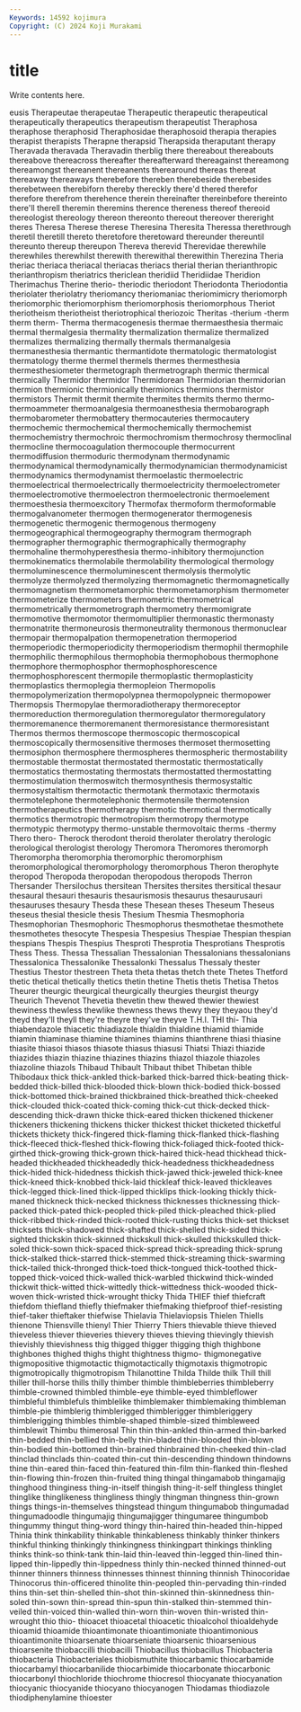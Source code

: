```yaml
---
Keywords: 14592 kojimura
Copyright: (C) 2024 Koji Murakami
---
```


# title

Write contents here.



eusis Therapeutae therapeutae
Therapeutic therapeutic therapeutical therapeutically therapeutics therapeutism therapeutist Theraphosa theraphose theraphosid
Theraphosidae theraphosoid therapia therapies therapist therapists Therapne therapsid Therapsida theraputant
therapy Theravada theravada Theravadin therblig there thereabout thereabouts thereabove thereacross
thereafter thereafterward thereagainst thereamong thereamongst thereanent thereanents therearound thereas thereat
thereaway thereaways therebefore thereben therebeside therebesides therebetween therebiforn thereby thereckly
there'd thered therefor therefore therefrom therehence therein thereinafter thereinbefore thereinto
there'll therell theremin theremins therence thereness thereof thereoid thereologist thereology
thereon thereonto thereout thereover thereright theres Theresa Therese therese Theresina
Theresita Theressa therethrough theretil theretill thereto theretofore theretoward thereunder thereuntil
thereunto thereup thereupon Thereva therevid Therevidae therewhile therewhiles therewhilst therewith
therewithal therewithin Therezina Theria theriac theriaca theriacal theriacas theriacs therial
therian therianthropic therianthropism theriatrics thericlean theridiid Theridiidae Theridion Therimachus Therine
therio- theriodic theriodont Theriodonta Theriodontia theriolater theriolatry theriomancy theriomaniac theriomimicry
theriomorph theriomorphic theriomorphism theriomorphosis theriomorphous Theriot theriotheism theriotheist theriotrophical theriozoic
Theritas -therium -therm therm therm- Therma thermacogenesis thermae thermaesthesia thermaic
thermal thermalgesia thermality thermalization thermalize thermalized thermalizes thermalizing thermally thermals
thermanalgesia thermanesthesia thermantic thermantidote thermatologic thermatologist thermatology therme thermel thermels
thermes thermesthesia thermesthesiometer thermetograph thermetrograph thermic thermical thermically Thermidor thermidor
Thermidorean Thermidorian thermidorian thermion thermionic thermionically thermionics thermions thermistor thermistors
Thermit thermit thermite thermites thermits thermo thermo- thermoammeter thermoanalgesia thermoanesthesia
thermobarograph thermobarometer thermobattery thermocauteries thermocautery thermochemic thermochemical thermochemically thermochemist thermochemistry
thermochroic thermochromism thermochrosy thermoclinal thermocline thermocoagulation thermocouple thermocurrent thermodiffusion thermoduric
thermodynam thermodynamic thermodynamical thermodynamically thermodynamician thermodynamicist thermodynamics thermodynamist thermoelastic thermoelectric
thermoelectrical thermoelectrically thermoelectricity thermoelectrometer thermoelectromotive thermoelectron thermoelectronic thermoelement thermoesthesia thermoexcitory
Thermofax thermoform thermoformable thermogalvanometer thermogen thermogenerator thermogenesis thermogenetic thermogenic thermogenous
thermogeny thermogeographical thermogeography thermogram thermograph thermographer thermographic thermographically thermography thermohaline
thermohyperesthesia thermo-inhibitory thermojunction thermokinematics thermolabile thermolability thermological thermology thermoluminescence thermoluminescent
thermolysis thermolytic thermolyze thermolyzed thermolyzing thermomagnetic thermomagnetically thermomagnetism thermometamorphic thermometamorphism
thermometer thermometerize thermometers thermometric thermometrical thermometrically thermometrograph thermometry thermomigrate thermomotive
thermomotor thermomultiplier thermonastic thermonasty thermonatrite thermoneurosis thermoneutrality thermonous thermonuclear thermopair
thermopalpation thermopenetration thermoperiod thermoperiodic thermoperiodicity thermoperiodism thermophil thermophile thermophilic thermophilous
thermophobia thermophobous thermophone thermophore thermophosphor thermophosphorescence thermophosphorescent thermopile thermoplastic thermoplasticity
thermoplastics thermoplegia thermopleion Thermopolis thermopolymerization thermopolypnea thermopolypneic thermopower Thermopsis Thermopylae
thermoradiotherapy thermoreceptor thermoreduction thermoregulation thermoregulator thermoregulatory thermoremanence thermoremanent thermoresistance thermoresistant
Thermos thermos thermoscope thermoscopic thermoscopical thermoscopically thermosensitive thermoses thermoset thermosetting
thermosiphon thermosphere thermospheres thermospheric thermostability thermostable thermostat thermostated thermostatic thermostatically
thermostatics thermostating thermostats thermostatted thermostatting thermostimulation thermoswitch thermosynthesis thermosystaltic thermosystaltism
thermotactic thermotank thermotaxic thermotaxis thermotelephone thermotelephonic thermotensile thermotension thermotherapeutics thermotherapy
thermotic thermotical thermotically thermotics thermotropic thermotropism thermotropy thermotype thermotypic thermotypy
thermo-unstable thermovoltaic therms -thermy Thero thero- Therock therodont theroid therolater
therolatry therologic therological therologist therology Theromora Theromores theromorph Theromorpha theromorphia
theromorphic theromorphism theromorphological theromorphology theromorphous Theron therophyte theropod Theropoda theropodan
theropodous theropods Therron Thersander Thersilochus thersitean Thersites thersites thersitical thesaur
thesaural thesauri thesauris thesaurismosis thesaurus thesaurusauri thesauruses thesaury Thesda these
Thesean theses Theseum Theseus theseus thesial thesicle thesis Thesium Thesmia
Thesmophoria Thesmophorian Thesmophoric Thesmophorus thesmothetae thesmothete thesmothetes thesocyte Thespesia Thespesius
Thespiae Thespian thespian thespians Thespis Thespius Thesproti Thesprotia Thesprotians Thesprotis
Thess Thess. Thessa Thessalian Thessalonian Thessalonians thessalonians Thessalonica Thessalonike Thessalonki
Thessalus Thessaly thester Thestius Thestor thestreen Theta theta thetas thetch
thete Thetes Thetford thetic thetical thetically thetics thetin thetine Thetis
thetis Thetisa Thetos Theurer theurgic theurgical theurgically theurgies theurgist theurgy
Theurich Thevenot Thevetia thevetin thew thewed thewier thewiest thewiness thewless
thewlike thewness thews thewy they theyaou they'd theyd they'll theyll
they're theyre they've theyve T.H.I. THI thi- Thia thiabendazole thiacetic
thiadiazole thialdin thialdine thiamid thiamide thiamin thiaminase thiamine thiamines thiamins
thianthrene thiasi thiasine thiasite thiasoi thiasos thiasote thiasus thiasusi Thiatsi
Thiazi thiazide thiazides thiazin thiazine thiazines thiazins thiazol thiazole thiazoles
thiazoline thiazols Thibaud Thibault Thibaut thibet Thibetan thible Thibodaux thick
thick-ankled thick-barked thick-barred thick-beating thick-bedded thick-billed thick-blooded thick-blown thick-bodied thick-bossed
thick-bottomed thick-brained thickbrained thick-breathed thick-cheeked thick-clouded thick-coated thick-coming thick-cut thick-decked
thick-descending thick-drawn thicke thick-eared thicken thickened thickener thickeners thickening thickens
thicker thickest thicket thicketed thicketful thickets thickety thick-fingered thick-flaming thick-flanked
thick-flashing thick-fleeced thick-fleshed thick-flowing thick-foliaged thick-footed thick-girthed thick-growing thick-grown thick-haired
thick-head thickhead thick-headed thickheaded thickheadedly thick-headedness thickheadedness thick-hided thick-hidedness thickish
thick-jawed thick-jeweled thick-knee thick-kneed thick-knobbed thick-laid thickleaf thick-leaved thickleaves thick-legged
thick-lined thick-lipped thicklips thick-looking thickly thick-maned thickneck thick-necked thickness thicknesses
thicknessing thick-packed thick-pated thick-peopled thick-piled thick-pleached thick-plied thick-ribbed thick-rinded thick-rooted
thick-rusting thicks thick-set thickset thicksets thick-shadowed thick-shafted thick-shelled thick-sided thick-sighted
thickskin thick-skinned thickskull thick-skulled thickskulled thick-soled thick-sown thick-spaced thick-spread thick-spreading
thick-sprung thick-stalked thick-starred thick-stemmed thick-streaming thick-swarming thick-tailed thick-thronged thick-toed thick-tongued
thick-toothed thick-topped thick-voiced thick-walled thick-warbled thickwind thick-winded thickwit thick-witted thick-wittedly
thick-wittedness thick-wooded thick-woven thick-wristed thick-wrought thicky Thida THIEF thief thiefcraft
thiefdom thiefland thiefly thiefmaker thiefmaking thiefproof thief-resisting thief-taker thieftaker thiefwise
Thielavia Thielaviopsis Thielen Thiells thienone Thiensville thienyl Thier Thierry Thiers
thievable thieve thieved thieveless thiever thieveries thievery thieves thieving thievingly
thievish thievishly thievishness thig thigged thigger thigging thigh thighbone thighbones
thighed thighs thight thightness thigmo- thigmonegative thigmopositive thigmotactic thigmotactically thigmotaxis
thigmotropic thigmotropically thigmotropism Thilanottine Thilda Thilde thilk Thill thill thiller
thill-horse thills thilly thimber thimble thimbleberries thimbleberry thimble-crowned thimbled thimble-eye
thimble-eyed thimbleflower thimbleful thimblefuls thimblelike thimblemaker thimblemaking thimbleman thimble-pie thimblerig
thimblerigged thimblerigger thimbleriggery thimblerigging thimbles thimble-shaped thimble-sized thimbleweed thimblewit Thimbu
thimerosal Thin thin thin-ankled thin-armed thin-barked thin-bedded thin-bellied thin-belly thin-bladed
thin-blooded thin-blown thin-bodied thin-bottomed thin-brained thinbrained thin-cheeked thin-clad thinclad thinclads
thin-coated thin-cut thin-descending thindown thindowns thine thin-eared thin-faced thin-featured thin-film
thin-flanked thin-fleshed thin-flowing thin-frozen thin-fruited thing thingal thingamabob thingamajig thinghood
thinginess thing-in-itself thingish thing-it-self thingless thinglet thinglike thinglikeness thingliness thingly
thingman thingness thin-grown things things-in-themselves thingstead thingum thingumabob thingumadad thingumadoodle
thingumajig thingumajigger thingumaree thingumbob thingummy thingut thing-word thingy thin-haired thin-headed
thin-hipped Thinia think thinkability thinkable thinkableness thinkably thinker thinkers thinkful
thinking thinkingly thinkingness thinkingpart thinkings thinkling thinks think-so think-tank thin-laid
thin-leaved thin-legged thin-lined thin-lipped thin-lippedly thin-lippedness thinly thin-necked thinned thinned-out
thinner thinners thinness thinnesses thinnest thinning thinnish Thinocoridae Thinocorus thin-officered
thinolite thin-peopled thin-pervading thin-rinded thins thin-set thin-shelled thin-shot thin-skinned thin-skinnedness
thin-soled thin-sown thin-spread thin-spun thin-stalked thin-stemmed thin-veiled thin-voiced thin-walled thin-worn
thin-woven thin-wristed thin-wrought thio thio- thioacet thioacetal thioacetic thioalcohol thioaldehyde
thioamid thioamide thioantimonate thioantimoniate thioantimonious thioantimonite thioarsenate thioarseniate thioarsenic thioarsenious
thioarsenite thiobaccilli thiobacilli Thiobacillus thiobacillus Thiobacteria thiobacteria Thiobacteriales thiobismuthite thiocarbamic
thiocarbamide thiocarbamyl thiocarbanilide thiocarbimide thiocarbonate thiocarbonic thiocarbonyl thiochloride thiochrome thiocresol
thiocyanate thiocyanation thiocyanic thiocyanide thiocyano thiocyanogen Thiodamas thiodiazole thiodiphenylamine thioester
